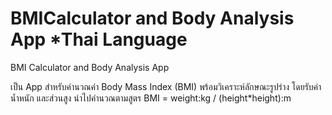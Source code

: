 # BMICalculator and Body Analysis App *Thai Language
BMI Calculator and Body Analysis App

เป็น App สำหรับคำนวณค่า Body Mass Index (BMI) พร้อมวิเคราะห์ลักษณะรูปร่าง โดยรับค่า น้ำหนัก และส่วนสูง นำไปคำนวณตามสูตร BMI = weight:kg / (height*height):m
